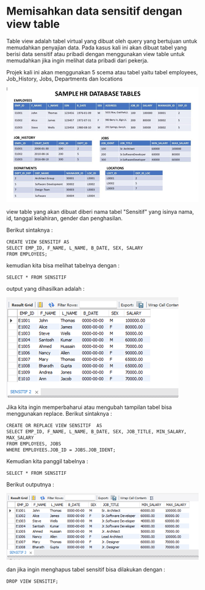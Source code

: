 # Memisahkan data sensitif dengan view table

Table view adalah tabel virtual yang dibuat oleh query yang bertujuan untuk memudahkan penyajian data. Pada kasus kali ini akan dibuat tabel yang berisi data sensitif atau pribadi dengan menggunakan view table untuk memudahkan jika ingin melihat data pribadi dari pekerja.

Projek kali ini akan menggunakan 5 scema atau tabel yaitu tabel employees, Job_History, Jobs, Departments dan locations

![TABELTABEL](https://github.com/ajrielrahayu/SQL-Memisahkan-data-sensitif-dengan-view-table/blob/main/DOCS/TABELTABEL.png)

view table yang akan dibuat diberi nama tabel "Sensitif" yang isinya nama, id, tanggal kelahiran, gender dan penghasilan.

Berikut sintaknya :

```
CREATE VIEW SENSITIF AS
SELECT EMP_ID, F_NAME, L_NAME, B_DATE, SEX, SALARY
FROM EMPLOYEES;
```

kemudian kita bisa melihat tabelnya dengan :

```
SELECT * FROM SENSITIF
```

output yang dihasilkan adalah :

![TABELTABEL](https://github.com/ajrielrahayu/SQL-Memisahkan-data-sensitif-dengan-view-table/blob/main/DOCS/HASIL1.png)

Jika kita ingin memperbaharui atau mengubah tampilan tabel bisa menggunakan replace.
Berikut sintaknya :

```
CREATE OR REPLACE VIEW SENSITIF  AS
SELECT EMP_ID, F_NAME, L_NAME, B_DATE, SEX, JOB_TITLE, MIN_SALARY, MAX_SALARY
FROM EMPLOYEES, JOBS
WHERE EMPLOYEES.JOB_ID = JOBS.JOB_IDENT;
```

Kemudian kita panggil tabelnya :

```
SELECT * FROM SENSITIF
```

Berikut outputnya :

![TABELTABEL](https://github.com/ajrielrahayu/SQL-Memisahkan-data-sensitif-dengan-view-table/blob/main/DOCS/HASIL2.png)


dan jika ingin menghapus tabel sensitif bisa dilakukan dengan :

```
DROP VIEW SENSITIF;
```
